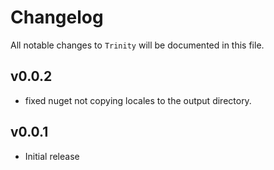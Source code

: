 # Changelog

All notable changes to `Trinity` will be documented in this file.

## v0.0.2

- fixed nuget not copying locales to the output directory.

## v0.0.1

- Initial release